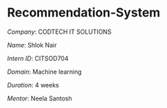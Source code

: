 # Recommendation-System

*Company*: CODTECH IT SOLUTIONS

*Name*: Shlok Nair

*Intern ID*: CITSOD704

*Domain*: Machine learning

*Duration*: 4 weeks

*Mentor*: Neela Santosh
